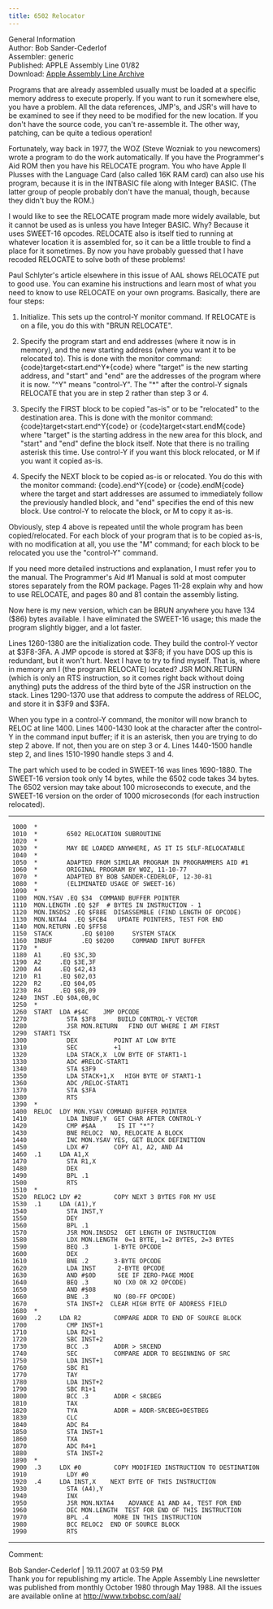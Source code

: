 ```yaml
---
title: 6502 Relocator
---
```

General Information   
Author: Bob Sander-Cederlof   
Assembler: generic   
Published: APPLE Assembly Line 01/82   
Download: [Apple Assembly Line Archive](http://www.txbobsc.com/aal/)   
  
  
Programs that are already assembled usually must be loaded at a specific memory address to execute properly.  If you want to run it somewhere else, you have a problem.  All the data references, JMP's, and JSR's will have to be examined to see if they need to be modified for the new location.  If you don't have the source code, you can't re-assemble it.  The other way, patching, can be quite a tedious operation!  
  
Fortunately, way back in 1977, the WOZ (Steve Wozniak to you newcomers) wrote a program to do the work automatically.  If you have the Programmer's Aid ROM then you have his RELOCATE program.  You who have Apple II Plusses with the Language Card (also called 16K RAM card) can also use his program, because it is in the INTBASIC file along with Integer BASIC.  (The latter group of people probably don't have the manual, though, because they didn't buy the ROM.)  
  
I would like to see the RELOCATE program made more widely available, but it cannot be used as is unless you have Integer BASIC.  Why?  Because it uses SWEET-16 opcodes.  RELOCATE also is itself tied to running at whatever location it is assembled for, so it can be a little trouble to find a place for it sometimes.  By now you have probably guessed that I have recoded RELOCATE to solve both of these problems!  
  
Paul Schlyter's article elsewhere in this issue of AAL shows RELOCATE put to good use.  You can examine his instructions and learn most of what you need to know to use RELOCATE on your own programs.  Basically, there are four steps:  
  
  
1.  Initialize.  This sets up the control-Y monitor command.  If RELOCATE is on a file, you do this with "BRUN RELOCATE".  
  
2.  Specify the program start and end addresses (where it now is in memory), and the new starting address (where you want it to be relocated to).  This is done with the monitor command:  {code}target<start.end^Y*{code} where "target" is the new starting address, and "start" and "end" are the addresses of the program where it is now.  "^Y" means "control-Y".  The "*" after the control-Y signals RELOCATE that you are in step 2 rather than step 3 or 4.  
  
3.  Specify the FIRST block to be copied "as-is" or to be "relocated" to the destination area.  This is done with the monitor command:  
{code}target<start.end^Y{code} or  {code}target<start.endM{code} where "target" is the starting address in the new area for this block, and "start" and "end" define the block itself.  Note that there is no trailing asterisk this time.  Use control-Y if you want this block relocated, or M if you want it copied as-is.  
  
4.  Specify the NEXT block to be copied as-is or relocated.  You do this with the monitor command: {code}.end^Y{code} or {code}.endM{code} where the target and start addresses are assumed to immediately follow the previously handled block, and "end" specifies the end of this new block.  Use control-Y to relocate the block, or M to copy it as-is.  
  
Obviously, step 4 above is repeated until the whole program has been copied/relocated.  For each block of your program that is to be copied as-is, with no modification at all, you use the "M" command; for each block to be relocated you use the "control-Y" command.  
  
If you need more detailed instructions and explanation, I must refer you to the manual.  The Programmer's Aid #1 Manual is sold at most computer stores separately from the ROM package.  Pages 11-28 explain why and how to use RELOCATE, and pages 80 and 81 contain the assembly listing.  
  
Now here is my new version, which can be BRUN anywhere you have 134 ($86) bytes available.  I have eliminated the SWEET-16 usage; this made the program slightly bigger, and a lot faster.  
  
Lines 1260-1380 are the initialization code.  They build the control-Y vector at $3F8-3FA.  A JMP opcode is stored at $3F8; if you have DOS up this is redundant, but it won't hurt.  Next I have to try to find myself.  That is, where in memory am I (the program RELOCATE) located?  JSR MON.RETURN (which is only an RTS instruction, so it comes right back without doing anything) puts the address of the third byte of the JSR instruction on the stack.  Lines 1290-1370 use that address to compute the address of RELOC, and store it in $3F9 and $3FA.  
  
When you type in a control-Y command, the monitor will now branch to RELOC at line 1400.  Lines 1400-1430 look at the character after the control-Y in the command input buffer; if it is an asterisk, then you are trying to do step 2 above.  If not, then you are on step 3 or 4.  Lines 1440-1500 handle step 2, and lines 1510-1990 handle steps 3 and 4.  
  
The part which used to be coded in SWEET-16 was lines 1690-1880.  The SWEET-16 version took only 14 bytes, while the 6502 code takes 34 bytes.  The 6502 version may take about 100 microseconds to execute, and the SWEET-16 version on the order of 1000 microseconds (for each instruction relocated).  
  
---
  
```
 1000  *
 1010  *		6502 RELOCATION SUBROUTINE
 1020  *
 1030  *		MAY BE LOADED ANYWHERE, AS IT IS SELF-RELOCATABLE
 1040  *
 1050  *		ADAPTED FROM SIMILAR PROGRAM IN PROGRAMMERS AID #1
 1060  *		ORIGINAL PROGRAM BY WOZ, 11-10-77
 1070  *		ADAPTED BY BOB SANDER-CEDERLOF, 12-30-81
 1080  *		(ELIMINATED USAGE OF SWEET-16)
 1090  *
 1100  MON.YSAV	.EQ $34  COMMAND BUFFER POINTER
 1110  MON.LENGTH .EQ $2F  # BYTES IN INSTRUCTION - 1
 1120  MON.INSDS2 .EQ $F88E  DISASSEMBLE (FIND LENGTH OF OPCODE)
 1130  MON.NXTA4  .EQ $FCB4	  UPDATE POINTERS, TEST FOR END
 1140  MON.RETURN .EQ $FF58
 1150  STACK		.EQ $0100	  SYSTEM STACK
 1160  INBUF		.EQ $0200	  COMMAND INPUT BUFFER
 1170  *
 1180  A1	  .EQ $3C,3D
 1190  A2	  .EQ $3E,3F
 1200  A4	  .EQ $42,43
 1210  R1	  .EQ $02,03
 1220  R2	  .EQ $04,05
 1230  R4	  .EQ $08,09
 1240  INST	.EQ $0A,0B,0C
 1250  *
 1260  START  LDA #$4C	  JMP OPCODE
 1270			STA $3F8	  BUILD CONTROL-Y VECTOR
 1280			JSR MON.RETURN	 FIND OUT WHERE I AM FIRST
 1290  START1 TSX
 1300			DEX			 POINT AT LOW BYTE
 1310			SEC			 +1
 1320			LDA STACK,X  LOW BYTE OF START1-1
 1330			ADC #RELOC-START1
 1340			STA $3F9
 1350			LDA STACK+1,X	HIGH BYTE OF START1-1
 1360			ADC /RELOC-START1
 1370			STA $3FA
 1380			RTS
 1390  *
 1400  RELOC  LDY MON.YSAV COMMAND BUFFER POINTER
 1410			LDA INBUF,Y  GET CHAR AFTER CONTROL-Y
 1420			CMP #$AA	  IS IT "*"?
 1430			BNE RELOC2	NO, RELOCATE A BLOCK
 1440			INC MON.YSAV YES, GET BLOCK DEFINITION
 1450			LDX #7		 COPY A1, A2, AND A4
 1460  .1	  LDA A1,X
 1470			STA R1,X
 1480			DEX
 1490			BPL .1
 1500			RTS
 1510  *
 1520  RELOC2 LDY #2		 COPY NEXT 3 BYTES FOR MY USE
 1530  .1	  LDA (A1),Y
 1540			STA INST,Y
 1550			DEY
 1560			BPL .1
 1570			JSR MON.INSDS2  GET LENGTH OF INSTRUCTION
 1580			LDX MON.LENGTH  0=1 BYTE, 1=2 BYTES, 2=3 BYTES
 1590			BEQ .3		 1-BYTE OPCODE
 1600			DEX
 1610			BNE .2		 3-BYTE OPCODE
 1620			LDA INST	  2-BYTE OPCODE
 1630			AND #$0D	  SEE IF ZERO-PAGE MODE
 1640			BEQ .3		 NO (X0 OR X2 OPCODE)
 1650			AND #$08
 1660			BNE .3		 NO (80-FF OPCODE)
 1670			STA INST+2	CLEAR HIGH BYTE OF ADDRESS FIELD
 1680  *
 1690  .2	  LDA R2		 COMPARE ADDR TO END OF SOURCE BLOCK
 1700			CMP INST+1
 1710			LDA R2+1
 1720			SBC INST+2
 1730			BCC .3		 ADDR > SRCEND
 1740			SEC			 COMPARE ADDR TO BEGINNING OF SRC
 1750			LDA INST+1
 1760			SBC R1
 1770			TAY
 1780			LDA INST+2
 1790			SBC R1+1
 1800			BCC .3		 ADDR < SRCBEG
 1810			TAX
 1820			TYA			 ADDR = ADDR-SRCBEG+DESTBEG
 1830			CLC
 1840			ADC R4
 1850			STA INST+1
 1860			TXA
 1870			ADC R4+1
 1880			STA INST+2
 1890  *
 1900  .3	  LDX #0		 COPY MODIFIED INSTRUCTION TO DESTINATION
 1910			LDY #0
 1920  .4	  LDA INST,X	NEXT BYTE OF THIS INSTRUCTION
 1930			STA (A4),Y
 1940			INX
 1950			JSR MON.NXTA4	 ADVANCE A1 AND A4, TEST FOR END
 1960			DEC MON.LENGTH  TEST FOR END OF THIS INSTRUCTION
 1970			BPL .4		 MORE IN THIS INSTRUCTION
 1980			BCC RELOC2	END OF SOURCE BLOCK
 1990			RTS

```
  
---
  
Comment:  
  
Bob Sander-Cederlof | 19.11.2007 at 03:59 PM  
Thank you for republishing my article. The Apple Assembly Line newsletter was published from monthly October 1980 through May 1988. All the issues are available online at http://www.txbobsc.com/aal/  
